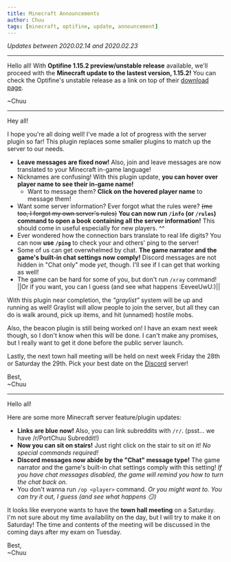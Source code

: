 ```yaml
---
title: Minecraft Announcements
author: Chuu
tags: [minecraft, optifine, update, announcement]
---
```


_Updates between 2020.02.14 and 2020.02.23_

---

Hello all!  With **Optifine 1.15.2 preview/unstable release** available, we'll proceed with the **Minecraft update to the lastest version, 1.15.2!**
You can check the Optifine's unstable release as a link on top of their [download page](https://optifine.net/downloads).

~Chuu

---

Hey all!

I hope you're all doing well!  I've made a lot of progress with the server plugin so far!  This plugin replaces some smaller plugins to match up the server to our needs.

- **Leave messages are fixed now!**  Also, join and leave messages are now translated to your Minecraft in-game language!
- Nicknames are confusing! With this plugin update, **you can hover over player name to see their in-game name!**
  - Want to message them? **Click on the hovered player name** to message them!
- Want some server information?  Ever forgot what the rules were?  ~~(me too, I forgot my own server's rules)~~  **You can now run `/info` (or `/rules`) command to open a book containing all the server information!**  This should come in useful especially for new players. ^^
- Ever wondered how the connection bars translate to real life digits?  You can now **use `/ping`** to check your and others' ping to the server!
- Some of us can get overwhelmed by chat.  **The game narrator and the game's built-in chat settings now comply!**  Discord messages are not hidden in "Chat only" mode *yet*, though.  I'll see if I can get that working as well!
- The game can be hard for some of you, but don't run `/xray` command!  ||Or if you want, you can I guess (and see what happens :EeveeUwU:)||

With this plugin near completion, the *"graylist"* system will be up and running as well!  Graylist will allow people to join the server, but all they can do is walk around, pick up items, and hit (unnamed) hostile mobs.

Also, the beacon plugin is still being worked on!  I have an exam next week though, so I don't know when this will be done.  I can't make any promises, but I really want to get it done before the public server launch.

Lastly, the next town hall meeting will be held on next week Friday the 28th or Saturday the 29th.  Pick your best date on the [Discord](/discord) server!

Best,<br>
~Chuu

---

Hello all!

Here are some more Minecraft server feature/plugin updates:
* **Links are blue now!**  Also, you can link subreddits with `/r/`. (psst... we have /r/PortChuu Subreddit!)
* **Now you can sit on stairs!**  Just right click on the stair to sit on it!  *No special commands required!*
* __Discord messages now abide by the "Chat" message type!__  The game narrator and the game's built-in chat settings comply with this setting!  *If you have chat messages disabled, the game will remind you how to turn the chat back on.*
* You don't wanna run `/op <player>` command.  _Or you might want to.  You can try it out, I guess (and see what happens 😏)_

It looks like everyone wants to have the **town hall meeting** on a Saturday.  I'm not sure about my time availability on the day, but I will try to make it on Saturday!  The time and contents of the meeting will be discussed in the coming days after my exam on Tuesday.

Best,<br>
~Chuu